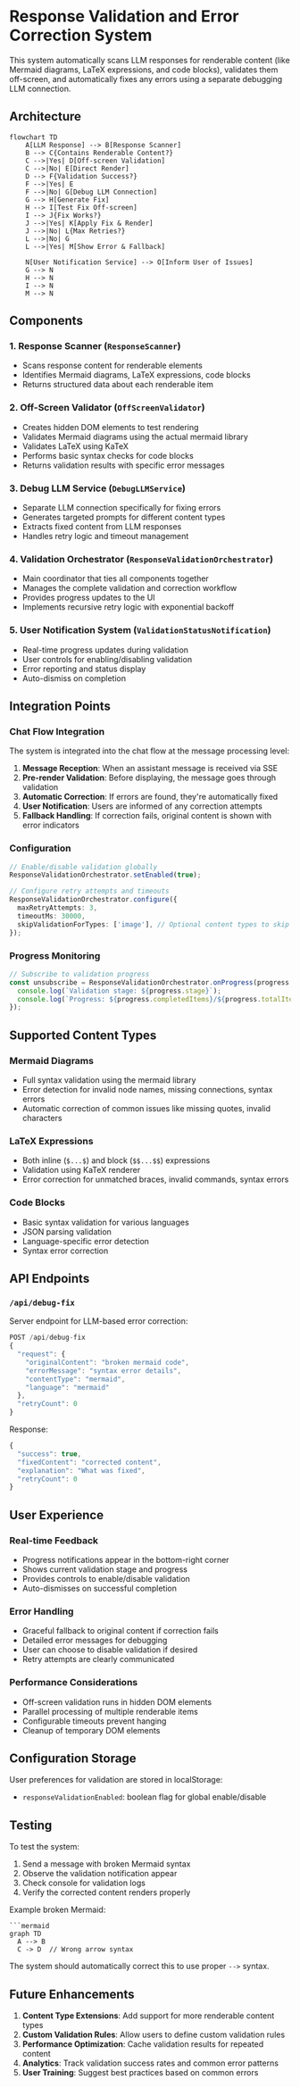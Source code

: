 # Response Validation and Error Correction System

This system automatically scans LLM responses for renderable content (like Mermaid diagrams, LaTeX expressions, and code blocks), validates them off-screen, and automatically fixes any errors using a separate debugging LLM connection.

## Architecture

```mermaid
flowchart TD
    A[LLM Response] --> B[Response Scanner]
    B --> C{Contains Renderable Content?}
    C -->|Yes| D[Off-screen Validation]
    C -->|No| E[Direct Render]
    D --> F{Validation Success?}
    F -->|Yes| E
    F -->|No| G[Debug LLM Connection]
    G --> H[Generate Fix]
    H --> I[Test Fix Off-screen]
    I --> J{Fix Works?}
    J -->|Yes| K[Apply Fix & Render]
    J -->|No| L{Max Retries?}
    L -->|No| G
    L -->|Yes| M[Show Error & Fallback]

    N[User Notification Service] --> O[Inform User of Issues]
    G --> N
    H --> N
    I --> N
    M --> N
```

## Components

### 1. Response Scanner (`ResponseScanner`)

- Scans response content for renderable elements
- Identifies Mermaid diagrams, LaTeX expressions, code blocks
- Returns structured data about each renderable item

### 2. Off-Screen Validator (`OffScreenValidator`)

- Creates hidden DOM elements to test rendering
- Validates Mermaid diagrams using the actual mermaid library
- Validates LaTeX using KaTeX
- Performs basic syntax checks for code blocks
- Returns validation results with specific error messages

### 3. Debug LLM Service (`DebugLLMService`)

- Separate LLM connection specifically for fixing errors
- Generates targeted prompts for different content types
- Extracts fixed content from LLM responses
- Handles retry logic and timeout management

### 4. Validation Orchestrator (`ResponseValidationOrchestrator`)

- Main coordinator that ties all components together
- Manages the complete validation and correction workflow
- Provides progress updates to the UI
- Implements recursive retry logic with exponential backoff

### 5. User Notification System (`ValidationStatusNotification`)

- Real-time progress updates during validation
- User controls for enabling/disabling validation
- Error reporting and status display
- Auto-dismiss on completion

## Integration Points

### Chat Flow Integration

The system is integrated into the chat flow at the message processing level:

1. **Message Reception**: When an assistant message is received via SSE
2. **Pre-render Validation**: Before displaying, the message goes through validation
3. **Automatic Correction**: If errors are found, they're automatically fixed
4. **User Notification**: Users are informed of any correction attempts
5. **Fallback Handling**: If correction fails, original content is shown with error indicators

### Configuration

```typescript
// Enable/disable validation globally
ResponseValidationOrchestrator.setEnabled(true);

// Configure retry attempts and timeouts
ResponseValidationOrchestrator.configure({
  maxRetryAttempts: 3,
  timeoutMs: 30000,
  skipValidationForTypes: ['image'], // Optional content types to skip
});
```

### Progress Monitoring

```typescript
// Subscribe to validation progress
const unsubscribe = ResponseValidationOrchestrator.onProgress(progress => {
  console.log(`Validation stage: ${progress.stage}`);
  console.log(`Progress: ${progress.completedItems}/${progress.totalItems}`);
});
```

## Supported Content Types

### Mermaid Diagrams

- Full syntax validation using the mermaid library
- Error detection for invalid node names, missing connections, syntax errors
- Automatic correction of common issues like missing quotes, invalid characters

### LaTeX Expressions

- Both inline (`$...$`) and block (`$$...$$`) expressions
- Validation using KaTeX renderer
- Error correction for unmatched braces, invalid commands, syntax errors

### Code Blocks

- Basic syntax validation for various languages
- JSON parsing validation
- Language-specific error detection
- Syntax error correction

## API Endpoints

### `/api/debug-fix`

Server endpoint for LLM-based error correction:

```typescript
POST /api/debug-fix
{
  "request": {
    "originalContent": "broken mermaid code",
    "errorMessage": "syntax error details",
    "contentType": "mermaid",
    "language": "mermaid"
  },
  "retryCount": 0
}
```

Response:

```typescript
{
  "success": true,
  "fixedContent": "corrected content",
  "explanation": "What was fixed",
  "retryCount": 0
}
```

## User Experience

### Real-time Feedback

- Progress notifications appear in the bottom-right corner
- Shows current validation stage and progress
- Provides controls to enable/disable validation
- Auto-dismisses on successful completion

### Error Handling

- Graceful fallback to original content if correction fails
- Detailed error messages for debugging
- User can choose to disable validation if desired
- Retry attempts are clearly communicated

### Performance Considerations

- Off-screen validation runs in hidden DOM elements
- Parallel processing of multiple renderable items
- Configurable timeouts prevent hanging
- Cleanup of temporary DOM elements

## Configuration Storage

User preferences for validation are stored in localStorage:

- `responseValidationEnabled`: boolean flag for global enable/disable

## Testing

To test the system:

1. Send a message with broken Mermaid syntax
2. Observe the validation notification appear
3. Check console for validation logs
4. Verify the corrected content renders properly

Example broken Mermaid:

````
```mermaid
graph TD
  A --> B
  C -> D  // Wrong arrow syntax
````

The system should automatically correct this to use proper `-->` syntax.

## Future Enhancements

1. **Content Type Extensions**: Add support for more renderable content types
2. **Custom Validation Rules**: Allow users to define custom validation rules
3. **Performance Optimization**: Cache validation results for repeated content
4. **Analytics**: Track validation success rates and common error patterns
5. **User Training**: Suggest best practices based on common errors
